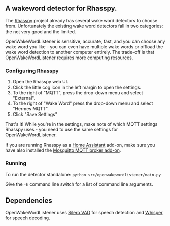 ## A wakeword detector for Rhasspy.

The [Rhasspy](https://github.com/rhasspy/rhasspy) project already has several wake word detectors to choose from.
Unfortunately the existing wake word detectors fall in two categories: the not very good and the limited.

OpenWakeWordListener is sensitive, accurate, fast, and you can choose any wake word you like - you can even have multiple wake words or offload the wake word detection to another computer entirely.
The trade-off is that OpenWakeWordListener requires more computing resources.

### Configuring Rhasspy
1. Open the Rhasspy web UI.
2. Click the little cog icon in the left margin to open the settings.
3. To the right of "MQTT", press the drop-down menu and select "External".
4. To the right of "Wake Word" press the drop-down menu and select "Hermes MQTT".
5. Click "Save Settings"

That's it! While you're in the settings, make note of which MQTT settings Rhasspy uses - you need to use the same settings for OpenWakeWordListener.

If you are running Rhasspy as a [Home Assistant](https://www.home-assistant.io/) add-on, make sure you have also installed the [Mosquitto MQTT broker add-on](https://github.com/home-assistant/addons/tree/master/mosquitto).

### Running
To run the detector standalone:
`python src/openwakewordlistener/main.py`

Give the `-h` command line switch for a list of command line arguments.

## Dependencies
OpenWakeWordListener uses [Silero VAD](https://github.com/snakers4/silero-vad) for speech detection and [Whisper](https://github.com/openai/whisper) for speech decoding.


